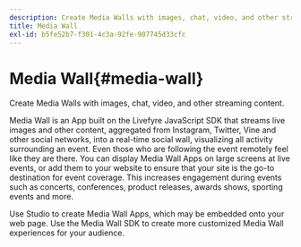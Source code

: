 ```yaml
---
description: Create Media Walls with images, chat, video, and other streaming content.
title: Media Wall
exl-id: b5fe52b7-f301-4c3a-92fe-907745d33cfc
---
```

# Media Wall{#media-wall}

Create Media Walls with images, chat, video, and other streaming content.

Media Wall is an App built on the Livefyre JavaScript SDK that streams live images and other content, aggregated from Instagram, Twitter, Vine and other social networks, into a real-time social wall, visualizing all activity surrounding an event. Even those who are following the event remotely feel like they are there. You can display Media Wall Apps on large screens at live events, or add them to your website to ensure that your site is the go-to destination for event coverage. This increases engagement during events such as concerts, conferences, product releases, awards shows, sporting events and more.

Use Studio to create Media Wall Apps, which may be embedded onto your web page. Use the Media Wall SDK to create more customized Media Wall experiences for your audience.
